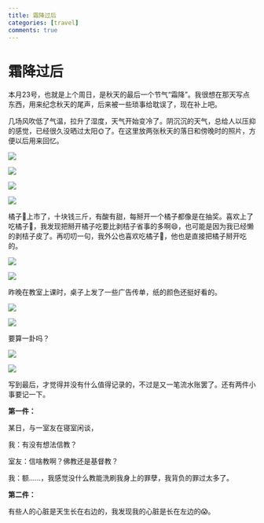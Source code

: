 ```yaml
---
title: 霜降过后
categories: [travel]
comments: true
---
```


# 霜降过后

本月23号，也就是上个周日，是秋天的最后一个节气“霜降”。我很想在那天写点东西，用来纪念秋天的尾声，后来被一些琐事给耽误了，现在补上吧。

几场风吹低了气温，拉升了湿度，天气开始变冷了。阴沉沉的天气，总给人以压抑的感觉，已经很久没晒过太阳🌞了。在这里放两张秋天的落日和傍晚时的照片，方便以后用来回忆。

![](img/img-01.jpg)

<img src="{{ '/assets/2022-10-27/img-01.jpg' | relative_url }}">

![](img/img-02.jpg)

<img src="{{ '/assets/2022-10-27/img-02.jpg' | relative_url }}">

橘子🍊上市了，十块钱三斤，有酸有甜，每掰开一个橘子都像是在抽奖。喜欢上了吃橘子🍊，我发现把掰开橘子吃要比剥桔子省事的多啊😄，也可能是因为我已经懒的剥桔子皮了。再叨叨一句，我外公也喜欢吃橘子🍊，他也是直接把橘子掰开吃的。

![](img/img-03.jpg)

<img src="{{ '/assets/2022-10-27/img-03.jpg' | relative_url }}">

昨晚在教室上课时，桌子上发了一些广告传单，纸的颜色还挺好看的。

![](img/img-04.jpg)

<img src="{{ '/assets/2022-10-27/img-04.jpg' | relative_url }}">

要算一卦吗？

![](img/img-05.jpg)

<img src="{{ '/assets/2022-10-27/img-05.jpg' | relative_url }}">

写到最后，才觉得并没有什么值得记录的，不过是又一笔流水账罢了。还有两件小事要记一下。

**第一件：**

某日，与一室友在寝室闲谈，

我：有没有想法信教？

室友：信啥教啊？佛教还是基督教？

我：额……，我感觉没什么教能洗刷我身上的罪孽，我背负的罪过太多了。

**第二件：**

有些人的心脏是天生长在右边的，我发现我的心脏是长在左边的😱。

